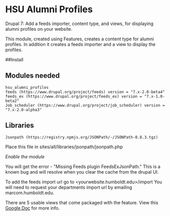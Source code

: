 # HSU Alumni Profiles
Drupal 7: Add a feeds importer, content type, and views, for displaying alumni profiles on your website.

This module, created using Features, creates a content type for alumni profiles. In addition it creates a feeds importer and a view to display the profiles.


##Install

## Modules needed
    hsu_alumni_profiles
    feeds (https://www.drupal.org/project/feeds) version = "7.x-2.0-beta4"
    feeds_ex (https://www.drupal.org/project/feeds_ex) version = "7.x-1.0-beta2"
    Job_scheduler (https://www.drupal.org/project/job_scheduler) version = "7.x-2.0-alpha3"

## Libraries
    Jsonpath (https://registry.npmjs.org/JSONPath/-/JSONPath-0.8.3.tgz) 
Place this file in sites/all/libraries/jsonpath/jsonpath.php

*Enable the module*
 
You will get the error - "Missing Feeds plugin FeedsExJsonPath."   This is a known bug and will resolve when you clear the cache from the drupal UI.

To add the feeds import url go to <yourwebsite.humboldt.edu>/import 
You will need to request your departments import url by emailing marcom.humboldt.edu.

There are 5 usable views that come packaged with the feature.
View this <a href="https://docs.google.com/document/d/1V26Xv7x1i7Lob9ftVfr3O4FBqHi4POBCJCCDkrHCVOc/edit?usp=sharing">Google Doc</a> for more info.

